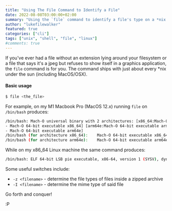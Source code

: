 ```yaml
---
title: "Using The File Command to Identify a File"
date: 2022-08-08T03:00:00+02:00
summary: "Using the `file` command to identify a file's type on a *nix system."
author: "lukefilewalker"
featured: true
categories: ["cli"]
tags: ["unix", "shell", "file", "linux"]
#comments: true
---
```


If you've ever had a file without an extension lying around your filesystem or a file that says it's a jpeg but refuses to show itself in a graphics application, the `file` command is for you. The command ships with just about every \*nix under the sun (including MacOS/OSX).

#### Basic usage

```bash
$ file <the_file>
```

For example, on my M1 Macbook Pro (MacOS 12.x) running `file` on `/bin/bash` produces:

```bash
/bin/bash: Mach-O universal binary with 2 architectures: [x86_64:Mach-O 64-bit executable x86_64
- Mach-O 64-bit executable x86_64] [arm64e:Mach-O 64-bit executable arm64e
- Mach-O 64-bit executable arm64e]
/bin/bash (for architecture x86_64):	Mach-O 64-bit executable x86_64
/bin/bash (for architecture arm64e):	Mach-O 64-bit executable arm64e
```

While on my x86_64 Linux machine the same command produces:

```bash
/bin/bash: ELF 64-bit LSB pie executable, x86-64, version 1 (SYSV), dynamically linked, interpreter /lib64/ld-linux-x86-64.so.2, BuildID[sha1]=9483da49f2e17070c1df9a75d509e09211e96769, for GNU/Linux 4.4.0, not stripped
```

Some useful switches include:

- `-z <filename>` - determine the file types of files inside a zipped archive
- `-I <filename>` - determine the mime type of said file

Go forth and conquer!

:P
